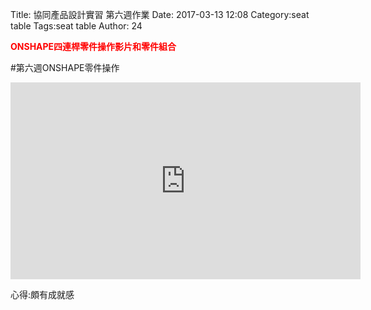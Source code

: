 Title: 協同產品設計實習 第六週作業
Date: 2017-03-13 12:08
Category:seat table
Tags:seat table
Author: 24

<b><font color="red">ONSHAPE四連桿零件操作影片和零件組合</font></b>

<!-- PELICAN_END_SUMMARY -->


#第六週ONSHAPE零件操作

<iframe width="560" height="315" src="https://www.youtube.com/embed/lQqTMcPrPHo" frameborder="0" allowfullscreen></iframe>

心得:頗有成就感